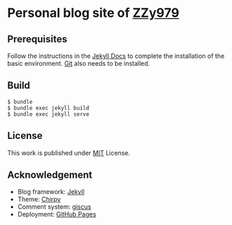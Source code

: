 # Personal blog site of [ZZy979](https://github.com/ZZy979)

## Prerequisites

Follow the instructions in the [Jekyll Docs](https://jekyllrb.com/docs/installation/) to complete the installation of the basic environment. [Git](https://git-scm.com/) also needs to be installed.

## Build

```shell
$ bundle
$ bundle exec jekyll build
$ bundle exec jekyll serve
```

## License

This work is published under [MIT](LICENSE) License.

## Acknowledgement
* Blog framework: [Jekyll](https://jekyllrb.com/)
* Theme: [Chirpy](https://github.com/cotes2020/jekyll-theme-chirpy/)
* Comment system: [giscus](https://giscus.app/)
* Deployment: [GitHub Pages](https://pages.github.com/)
